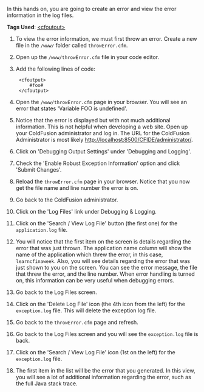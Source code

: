 In this hands on, you are going to create an error and view the error information in the log files.

**Tags Used**: [\<cfoutout>](https://helpx.adobe.com/coldfusion/cfml-reference/coldfusion-tags/tags-m-o/cfoutput.html)

1. To view the error information, we must first throw an error. Create a new file in the `/www/` folder called `throwError.cfm`.
1. Open up the `/www/throwError.cfm` file in your code editor.
1. Add the following lines of code:

        <cfoutput>
            #foo#
        </cfoutput>

1. Open the `/www/throwError.cfm` page in your browser. You will see an error that states 'Variable FOO is undefined'.
1. Notice that the error is displayed but with not much additional information. This is not helpful when developing a web site. Open up your ColdFusion administrator and log in. The URL for the ColdFusion Administrator is most likely [http://localhost:8500/CFIDE/administrator/](http://localhost:8500/CFIDE/administrator/).
1. Click on 'Debugging Output Settings' under 'Debugging and Logging'.
1. Check the 'Enable Robust Exception Information' option and click 'Submit Changes'.
1. Reload the `throwError.cfm` page in your browser. Notice that you now get the file name and line number the error is on.
1. Go back to the ColdFusion administrator.
1. Click on the 'Log Files' link under Debugging & Logging.
1. Click on the 'Search / View Log File' button (the first one) for the `application.log` file.
1. You will notice that the first item on the screen is details regarding the error that was just thrown. The application name column will show the name of the application which threw the error, in this case, `learncfinaweek`. Also, you will see details regarding the error that was just shown to you on the screen. You can see the error message, the file that threw the error, and the line number. When error handling is turned on, this information can be very useful when debugging errors.
1. Go back to the Log Files screen.
1. Click on the 'Delete Log File' icon (the 4th icon from the left) for the `exception.log` file. This will delete the exception log file.
1. Go back to the `throwError.cfm` page and refresh.
1. Go back to the Log Files screen and you will see the `exception.log` file is back.
1. Click on the 'Search / View Log File' icon (1st on the left) for the `exception.log` file.
1. The first item in the list will be the error that you generated. In this view, you will see a lot of additional information regarding the error, such as the full Java stack trace.
